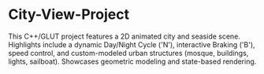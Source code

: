 # City-View-Project
This C++/GLUT project features a 2D animated city and seaside scene. Highlights include a dynamic Day/Night Cycle ('N'), interactive Braking ('B'), speed control, and custom-modeled urban structures (mosque, buildings, lights, sailboat). Showcases geometric modeling and state-based rendering.
